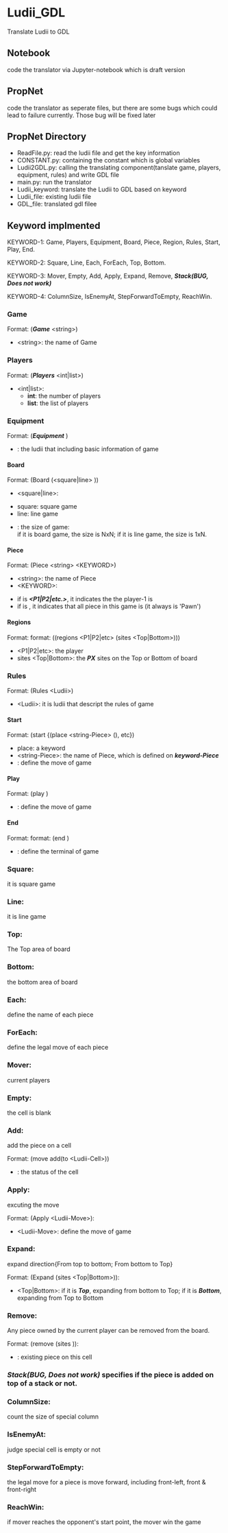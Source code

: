 # Ludii_GDL
Translate Ludii to GDL

## Notebook
code the translator via Jupyter-notebook which is draft version

## PropNet
code the translator as seperate files, but there are some bugs which could lead to failure currently. 
Those bug will be fixed later

## PropNet Directory
 + ReadFile.py: read the ludii file and get the key information
 + CONSTANT.py: containing the constant which is global variables
 + Ludii2GDL.py: calling the translating component(tanslate game, players, equipment, rules) and write GDL file
 + main.py: run the translator
 + Ludii_keyword: translate the Ludii to GDL based on keyword
 + Ludii_file: existing ludii file
 + GDL_file: translated gdl filee

## Keyword implmented
KEYWORD-1: Game, Players, Equipment, Board, Piece, Region, Rules, Start, Play, End. 
  
KEYWORD-2: Square, Line, Each, ForEach, Top, Bottom. 
  
KEYWORD-3: Mover, Empty, Add, Apply, Expand, Remove, ***Stack(BUG, Does not work)***
  
KEYWORD-4: ColumnSize, IsEnemyAt, StepForwardToEmpty, ReachWin. 
  
### Game  
Format: (***Game*** \<string>)
 + \<string>: the name of Game
  
### Players
Format: (***Players*** <int|list>)
 + <int|list>:
   * **int**: the number of players
   * **list**: the list of players
 
### Equipment
Format: (***Equipment*** <information>)
 + <information>: the ludii that including basic information of game

#### Board
 Format: (Board (<square|line> <int>))
 + <square|line>:
  * square: square game
  * line: line game
 + <int>: the size of game:  
 if it is board game, the size is NxN; if it is line game, the size is 1xN. 
 
#### Piece
 Format: (Piece \<string> \<KEYWORD>)
  + \<string>: the name of Piece
  + \<KEYWORD>: 
   * if ***<KEYWORD>*** is ***<P1|P2|etc.>***, it indicates the the player-1 is <string>
   * if ***<KEYWORD>*** is <Each>, it indicates that all piece in this game is <string>(it always is 'Pawn')

#### Regions
 Format: format: ((regions <P1|P2|etc> (sites <Top|Bottom>)))
  + <P1|P2|etc>: the player
  + sites <Top|Bottom>: the ***PX*** sites on the Top or Bottom of board

### Rules
 Format: (Rules \<Ludii>)
  + \<Ludii>: it is ludii that descript the rules of game

 #### Start
  Format: (start {(place \<string-Piece> (<Ludii-Move>), etc})
   + place: a keyword
   + \<string-Piece>: the name of Piece, which is defined on ***keyword-Piece*** 
   + <Ludii-Move>: define the move of game

#### Play
 Format: (play <Ludii-Move>)
  + <Ludii-Move>: define the move of game

#### End
 Format: format: (end <Ludii-End>)
  + <Ludii-End>: define the terminal of game
 

### Square: 
 it is square game
### Line: 
 it is line game
### Top: 
 The Top area of board
### Bottom: 
 the bottom area of board
### Each: 
 define the name of each piece
### ForEach: 
 define the legal move of each piece
### Mover: 
 current players
### Empty: 
 the cell is blank
### Add: 
 add the piece on a cell
   
 Format: (move add(to \<Ludii-Cell>))
  + <Ludii-Cell>: the status of the cell
 
### Apply: 
 excuting the move
   
 Format: (Apply \<Ludii-Move>):
  + \<Ludii-Move>: define the move of game

### Expand: 
 expand direction{From top to bottom; From bottom to Top}
   
 Format: (Expand (sites <Top|Bottom>)):
  + <Top|Bottom>: if it is ***Top***, expanding from bottom to Top; if it is ***Bottom***, expanding from Top to Bottom

### Remove: 
 Any piece owned by the current player can be removed from the board.
   
 Format: (remove (sites <occupied>)):
  + <occupied>: existing piece on this cell

### ***Stack(BUG, Does not work)*** specifies if the piece is added on top of a stack or not.

### ColumnSize: 
 count the size of special column

### IsEnemyAt: 
 judge special cell is empty or not

### StepForwardToEmpty: 
 the legal move for a piece is move forward, including front-left, front & front-right
 
### ReachWin: 
 if mover reaches the opponent's start point, the mover win the game
    
         
         
         
         
     
